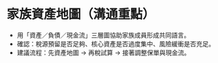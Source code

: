 # 家族資產地圖（溝通重點）
- 用「資產／負債／現金流」三層圖協助家族成員形成共同語言。
- 確認：稅源預留是否足夠、核心資產是否過度集中、風險緩衝是否充足。
- 建議流程：先資產地圖 → 再稅試算 → 接著調整保單與現金流。
